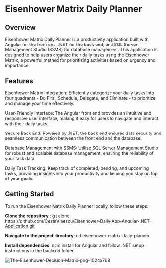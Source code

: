 # Eisenhower Matrix Daily Planner

## Overview

Eisenhower Matrix Daily Planner is a productivity application built with Angular for the front end, .NET for the back end, and SQL Server Management Studio (SSMS) for database management. This application is designed to help users organize their daily tasks using the Eisenhower Matrix, a powerful method for prioritizing activities based on urgency and importance.

## Features

Eisenhower Matrix Integration: Efficiently categorize your daily tasks into four quadrants - Do First, Schedule, Delegate, and Eliminate - to prioritize and manage your time effectively.

User-Friendly Interface: The Angular front end provides an intuitive and responsive user interface, making it easy for users to navigate and interact with their daily tasks.

Secure Back End: Powered by .NET, the back end ensures data security and seamless communication between the front end and the database.

Database Management with SSMS: Utilize SQL Server Management Studio for robust and scalable database management, ensuring the reliability of your task data.

Daily Task Tracking: Keep track of completed, pending, and upcoming tasks, providing insights into your productivity and helping you stay on top of your goals.

## Getting Started

To run the Eisenhower Matrix Daily Planner locally, follow these steps:

**Clone the repository** : git clone https://github.com/CezarVlaescu/Eisenhower-Daily-App-Angular-.NET-Application.git

**Navigate to the project directory**: cd eisenhower-matrix-daily-planner

**Install dependencies**: npm install for Angular and follow .NET setup instructions in the backend folder.

![The-Eisenhower-Decision-Matrix-png-1024x768](https://github.com/CezarVlaescu/Eisenhower-Daily-App-Angular-.NET-Application/assets/108024461/668c0630-1060-4d7b-8948-934e43fff37a)
